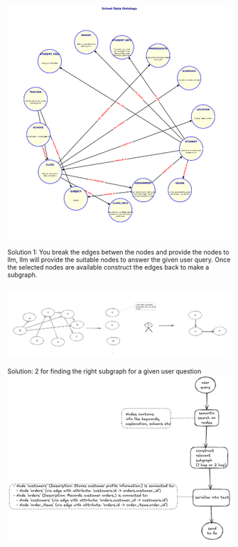 
![image](./school_ontology_advanced.png)
---
Solution 1: You break the edges betwen the nodes and provide the nodes to llm, llm will provide the suitable nodes to answer the given user query. Once the selected nodes are available construct the edges back to make a subgraph. 

![alt text](image.png)
---
Solution: 2 for finding the right subgraph for a given user question
![image](./ontoloty.png)